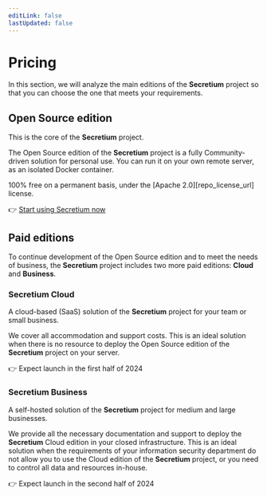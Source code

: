 ```yaml
---
editLink: false
lastUpdated: false
---
```


# Pricing

In this section, we will analyze the main editions of the **Secretium** project so that you can choose the one that meets your requirements.

## Open Source edition

This is the core of the **Secretium** project.

The Open Source edition of the **Secretium** project is a fully Community-driven solution for personal use. You can run it on your own remote server, as an isolated Docker container.

100% free on a permanent basis, under the [Apache 2.0][repo_license_url] license.

:point_right: [Start using Secretium now](/getting-started)

## Paid editions

To continue development of the Open Source edition and to meet the needs of business, the **Secretium** project includes two more paid editions: **Cloud** and **Business**.

<!--@include: ./parts/block_pricing-russia.md-->

### Secretium Cloud

A cloud-based (SaaS) solution of the **Secretium** project for your team or small business.

We cover all accommodation and support costs. This is an ideal solution when there is no resource to deploy the Open Source edition of the **Secretium** project on your server.

:point_right: Expect launch in the first half of 2024

### Secretium Business

A self-hosted solution of the **Secretium** project for medium and large businesses.

We provide all the necessary documentation and support to deploy the **Secretium** Cloud edition in your closed infrastructure. This is an ideal solution when the requirements of your information security department do not allow you to use the Cloud edition of the **Secretium** project, or you need to control all data and resources in-house.

:point_right: Expect launch in the second half of 2024

<!--@include: ./parts/links.md-->